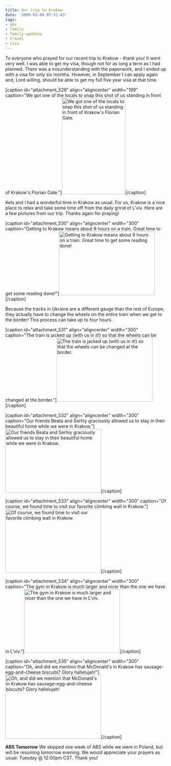 ```yaml
---
title: Our trip to Krakow
date: '2009-03-09 07:31:43'
tags:
- abs
- family
- family-updates
- travel
- visa
---
```


To everyone who prayed for our recent trip to Krakow - thank you! It went very well. I was able to get my visa, though not for as long a term as I had planned. There was a misunderstanding with the paperwork, and I ended up with a visa for only six months. However, in September I can apply again and, Lord willing, should be able to get my full five year visa at that time.

[caption id="attachment_529" align="aligncenter" width="199" caption="We got one of the locals to snap this shot of us standing in front of Krakow&#39;s Florian Gate."]<a href="https://s3.amazonaws.com/images.ofreport.com/2009/03/dsc_5101.jpg"><img class="size-medium wp-image-529" title="dsc_5101" src="https://s3.amazonaws.com/images.ofreport.com/2009/03/dsc_5101-199x300.jpg" alt="We got one of the locals to snap this shot of us standing in front of Krakow's Florian Gate." width="199" height="300" /></a>[/caption]

<!--more-->Kels and I had a wonderful time in Krakow as usual. For us, Krakow is a nice place to relax and take some time off from the daily grind of L'viv. Here are a few pictures from our trip. Thanks again for praying!

[caption id="attachment_530" align="aligncenter" width="300" caption="Getting to Krakow means about 9 hours on a train. Great time to get some reading done!"]<a href="https://s3.amazonaws.com/images.ofreport.com/2009/03/dsc_5043.jpg"><img class="size-medium wp-image-530" title="dsc_5043" src="https://s3.amazonaws.com/images.ofreport.com/2009/03/dsc_5043-300x199.jpg" alt="Getting to Krakow means about 9 hours on a train. Great time to get some reading done!" width="300" height="199" /></a>[/caption]

Because the tracks in Ukraine are a different gauge than the rest of Europe, they actually have to change the wheels on the entire train when we get to the border! This process can take up to four hours.

[caption id="attachment_531" align="aligncenter" width="300" caption="The train is jacked up (with us in it!) so that the wheels can be changed at the border."]<a href="https://s3.amazonaws.com/images.ofreport.com/2009/03/dsc_5050.jpg"><img class="size-medium wp-image-531" title="dsc_5050" src="https://s3.amazonaws.com/images.ofreport.com/2009/03/dsc_5050-300x199.jpg" alt="The train is jacked up (with us in it!) so that the wheels can be changed at the border." width="300" height="199" /></a>[/caption]

[caption id="attachment_532" align="aligncenter" width="300" caption="Our friends Beata and Serhiy graciously allowed us to stay in their beautiful home while we were in Krakow."]<a href="https://s3.amazonaws.com/images.ofreport.com/2009/03/dsc_5092.jpg"><img class="size-medium wp-image-532" title="dsc_5092" src="https://s3.amazonaws.com/images.ofreport.com/2009/03/dsc_5092-300x199.jpg" alt="Our friends Beata and Serhiy graciously allowed us to stay in their beautiful home while we were in Krakow." width="300" height="199" /></a>[/caption]

[caption id="attachment_533" align="aligncenter" width="300" caption="Of course, we found time to visit our favorite climbing wall in Krakow."]<a href="https://s3.amazonaws.com/images.ofreport.com/2009/03/dsc_5073.jpg"><img class="size-medium wp-image-533" title="dsc_5073" src="https://s3.amazonaws.com/images.ofreport.com/2009/03/dsc_5073-300x199.jpg" alt="Of course, we found time to visit our favorite climbing wall in Krakow." width="300" height="199" /></a>[/caption]

[caption id="attachment_534" align="aligncenter" width="300" caption="The gym in Krakow is much larger and nicer than the one we have in L&#39;viv."]<a href="https://s3.amazonaws.com/images.ofreport.com/2009/03/dsc_5086.jpg"><img class="size-medium wp-image-534" title="dsc_5086" src="https://s3.amazonaws.com/images.ofreport.com/2009/03/dsc_5086-300x199.jpg" alt="The gym in Krakow is much larger and nicer than the one we have in L'viv." width="300" height="199" /></a>[/caption]

[caption id="attachment_535" align="aligncenter" width="300" caption="Oh, and did we mention that McDonald&#39;s in Krakow has sausage-egg-and-cheese biscuits? Glory hallelujah!"]<a href="https://s3.amazonaws.com/images.ofreport.com/2009/03/dsc_5098.jpg"><img class="size-medium wp-image-535" title="dsc_5098" src="https://s3.amazonaws.com/images.ofreport.com/2009/03/dsc_5098-300x199.jpg" alt="Oh, and did we mention that McDonald's in Krakow has sausage-egg-and-cheese biscuits? Glory hallelujah!" width="300" height="199" /></a>[/caption]

<strong>ABS Tomorrow</strong>
We skipped one week of ABS while we were in Poland, but will be resuming tomorrow evening. We would appreciate your prayers as usual: Tuesday @ 12:00pm CST. Thank you!
